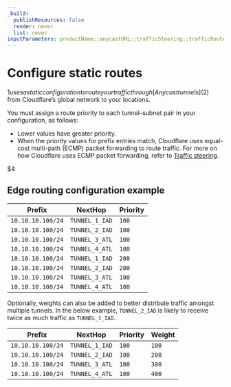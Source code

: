 ```yaml
---
_build:
  publishResources: false
  render: never
  list: never
inputParameters: productName;;anycastURL;;trafficSteering;;trafficRoutesAPI
---
```


# Configure static routes

$1 uses a static configuration to route your traffic through [Anycast tunnels]($2) from Cloudflare’s global network to your locations.

You must assign a route priority to each tunnel–subnet pair in your configuration, as follows:

- Lower values have greater priority.
- When the priority values for prefix entries match, Cloudflare uses equal-cost multi-path (ECMP) packet forwarding to route traffic. For more on how Cloudflare uses ECMP packet forwarding, refer to [Traffic steering]($3).

$4

## Edge routing configuration example


Prefix            | NextHop      | Priority
---               | ---          | ---
`10.10.10.100/24` | `TUNNEL_1_IAD` | `100`
`10.10.10.100/24` | `TUNNEL_2_IAD` | `100`
`10.10.10.100/24` | `TUNNEL_3_ATL` | `100`
`10.10.10.100/24` | `TUNNEL_4_ATL` | `100`
`10.10.10.100/24` | `TUNNEL_1_IAD` | `200`
`10.10.10.100/24` | `TUNNEL_2_IAD` | `200`
`10.10.10.100/24` | `TUNNEL_3_ATL` | `100`
`10.10.10.100/24` | `TUNNEL_4_ATL` | `100`

Optionally, weights can also be added to better distribute traffic amongst multiple tunnels. In the below example, `TUNNEL_2_IAD` is likely to receive twice as much traffic as `TUNNEL_1_IAD`.


Prefix            | NextHop      | Priority | Weight
---               | ---          | ---      | ---
`10.10.10.100/24` | `TUNNEL_1_IAD` | `100`    | `100`
`10.10.10.100/24` | `TUNNEL_2_IAD` | `100`    | `200`
`10.10.10.100/24` | `TUNNEL_3_ATL` | `100`    | `300`
`10.10.10.100/24` | `TUNNEL_4_ATL` | `100`    | `400`